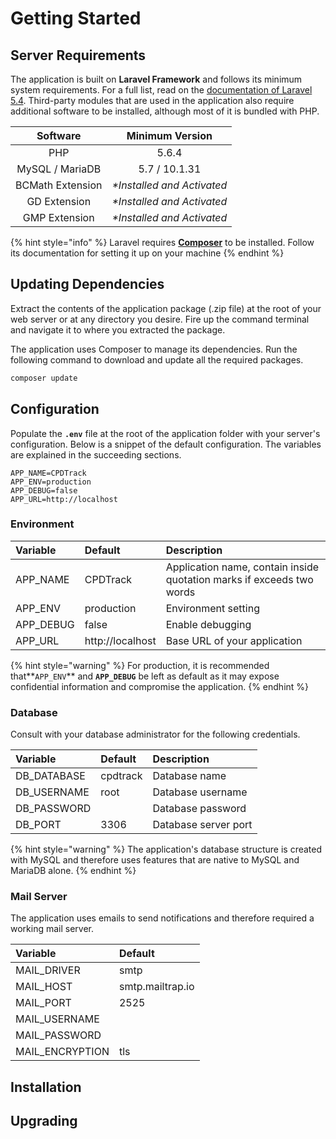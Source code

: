 # Getting Started

## Server Requirements

The application is built on **Laravel Framework** and follows its minimum system requirements. For a full list, read on the [documentation of Laravel 5.4](https://laravel.com/docs/5.4#server-requirements). Third-party modules that are used in the application also require additional software to be installed, although most of it is bundled with PHP.

| Software | Minimum Version |
| :---: | :---: |
| PHP | 5.6.4 |
| MySQL / MariaDB | 5.7 /  10.1.31 |
| BCMath Extension | _\*Installed and Activated_ |
| GD Extension | _\*Installed and Activated_ |
| GMP Extension | _\*Installed and Activated_ |

{% hint style="info" %}
Laravel requires [**Composer**](https://getcomposer.org/) to be installed. Follow its documentation for setting it up on your machine
{% endhint %}

## Updating Dependencies

Extract the contents of the application package \(.zip file\) at the root of your web server or at any directory you desire. Fire up the command terminal and navigate it to where you extracted the package.

The application uses Composer to manage its dependencies. Run the following command to download and update all the required packages.

```bash
composer update
```

## Configuration

Populate the **`.env`**  file at the root of the application folder with your server's configuration. Below is a snippet of the default configuration. The variables are explained in the succeeding sections.

```text
APP_NAME=CPDTrack
APP_ENV=production
APP_DEBUG=false
APP_URL=http://localhost
```

### Environment

| Variable | Default | Description |
| :--- | :--- | :--- |
| APP\_NAME | CPDTrack | Application name, contain inside quotation marks if exceeds two words |
| APP\_ENV | production | Environment setting |
| APP\_DEBUG | false | Enable debugging |
| APP\_URL | http://localhost | Base URL of your application |

{% hint style="warning" %}
For production, it is recommended that**`APP_ENV`** and **`APP_DEBUG`** be left as default as it may expose confidential information and compromise the application.
{% endhint %}

### Database

Consult with your database administrator for the following credentials.

| Variable | Default | Description |
| :--- | :--- | :--- |
| DB\_DATABASE | cpdtrack | Database name |
| DB\_USERNAME | root | Database username |
| DB\_PASSWORD |  | Database password |
| DB\_PORT | 3306 | Database server port |

{% hint style="warning" %}
The application's database structure is created with MySQL and therefore uses features that are native to MySQL and MariaDB alone.
{% endhint %}

### Mail Server

The application uses emails to send notifications and therefore required a working mail server.

| Variable | Default |
| :--- | :--- |
| MAIL\_DRIVER | smtp |
| MAIL\_HOST | smtp.mailtrap.io |
| MAIL\_PORT | 2525 |
| MAIL\_USERNAME |  |
| MAIL\_PASSWORD |  |
| MAIL\_ENCRYPTION | tls |

## Installation

## Upgrading



